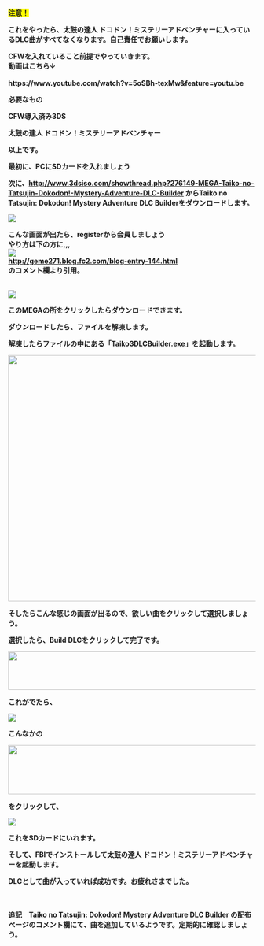 <div  style="font-family:minecraft”><p>どうも。お久しぶりでございます。
</p>
<p>
</p>
<p>今回は、太鼓の達人 ドコドン！ミステリーアドベンチャー (通称3DS3)にカスタム曲を入れたいと思います。
</p>
<p><img   height=" src="https://i.gyazo.com/5e783da9111d39e3debbf3f4139f82e4.png" width="740">
<br />
<p>
</p>
<p><strong><span  style="background-color: rgb(255, 255, 0);">注意！</span></strong>
</p>
<p><strong>これをやったら、太鼓の達人 ドコドン！ミステリーアドベンチャーに入っているDLC曲がすべてなくなります。自己責任でお願いします。</strong>
</p>
<p><strong>CFWを入れていること前提でやっていきます。<br />動画はこちら↓<br /><br /> 
https://www.youtube.com/watch?v=5oSBh-texMw&feature=youtu.be
<p>
</p>
<p>必要なもの
</p>
<p>CFW導入済み3DS
</p>
<p>太鼓の達人 ドコドン！ミステリーアドベンチャー
</p>
<p>
</p>
<p>以上です。
</p>
<p>
</p>
<p>最初に、PCにSDカードを入れましょう
</p>
<p>
</p>
<p>次に、<a  href="http://www.3dsiso.com/showthread.php?276149-MEGA-Taiko-no-Tatsujin-Dokodon!-Mystery-Adventure-DLC-Builder" target="_blank">http://www.3dsiso.com/showthread.php?276149-MEGA-Taiko-no-Tatsujin-Dokodon!-Mystery-Adventure-DLC-Builder</a>&nbsp;からTaiko no Tatsujin: Dokodon! Mystery Adventure DLC Builderをダウンロードします。
</p>
<p>
</p>
<p><img  src="https://i.gyazo.com/f6c79f50a1812702b2f80d7597d75b27.png">
</p>
<p>
</p>
<p>こんな画面が出たら、registerから会員しましょう<br />やり方は下の方に,,,<br /><img  src="https://i.gyazo.com/36fd55861386c61b09d827f2c805ffbc.png"><br /><a  href="http://geme271.blog.fc2.com/blog-entry-144.html" target="_blank">http://geme271.blog.fc2.com/blog-entry-144.html<br /></a>のコメント欄より引用。<br /><br /></p>
<p>
</p>
<p><img  src="https://i.gyazo.com/a0cecceb921e569e7724d377a82dda31.png">
</p>
<p>
</p>
<p>このMEGAの所をクリックしたらダウンロードできます。
</p>
<p>
</p>
<p>ダウンロードしたら、ファイルを解凍します。
</p>
<p>解凍したらファイルの中にある「Taiko3DLCBuilder.exe」を起動します。
</p>
<p><img  height="500" src="https://i.gyazo.com/132967ece69dd704beeeb54050b6dec7.png" width="750">
</p>
<p>
</p>
<p>そしたらこんな感じの画面が出るので、欲しい曲をクリックして選択しましょう。
</p>
<p>
</p>
<p>選択したら、Build DLCをクリックして完了です。
</p>
<p><img  height="78" src="https://i.gyazo.com/87104b6a58be8cd8b347220cab7b7d26.png" width="832">
</p>
<p>
</p>
<p>これがでたら、
</p>
<p>
</p>
<p><img  src="https://i.gyazo.com/29d455c9eef63df9f615556fb76d16fa.png">
</p>
<p>
</p>
<p>こんなかの
</p>
<p>
</p>
<p><img  height="100" src="https://i.gyazo.com/ee594931a9b094599cc0a96af0a55e4d.png" width="505">
</p>
<p>
</p>
<p>をクリックして、
</p>
<p>
</p>
<p><img  src="https://i.gyazo.com/09ec6b8651478af1489e008c914c87c9.png">
</p>
<p>
</p>
<p>これをSDカードにいれます。
</p>
<p>そして、FBIでインストールして太鼓の達人 ドコドン！ミステリーアドベンチャーを起動します。
</p>
<p>DLCとして曲が入っていれば成功です。お疲れさまでした。<br /><br /><br /></p>
<p><b>追記　</b>Taiko no Tatsujin: Dokodon! Mystery Adventure DLC Builder の配布ページのコメント欄にて、曲を追加しているようです。定期的に確認しましょう。</p>
